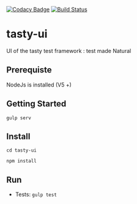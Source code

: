 [![Codacy Badge](https://api.codacy.com/project/badge/Grade/9426409c0d4641b4a3b89cc1a1926e7d)](https://www.codacy.com/app/antoine-stalin/tasty-ui?utm_source=github.com&amp;utm_medium=referral&amp;utm_content=stalina/tasty-ui&amp;utm_campaign=Badge_Grade)
[![Build Status](https://travis-ci.org/stalina/tasty-ui.svg?branch=master)](https://travis-ci.org/stalina/tasty-ui)

# tasty-ui
UI of the tasty test framework : test made Natural


## Prerequiste

NodeJs is installed  (V5 +)

## Getting Started
`gulp serv`

## Install

`cd tasty-ui`

`npm install`

## Run 
* Tests: `gulp test`
